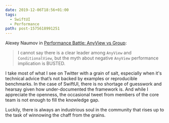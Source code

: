 ```yaml
---
date: 2019-12-06T18:56+01:00
tags:
  - SwiftUI
  - Performance
path: post-1575618991251
---
```


Alexey Naumov in [Performance Battle: AnyView vs Group][link]:

> I cannot say there is a clear leader among `AnyView` and `ConditionalView`, but the myth about negative `AnyView` performance implication is BUSTED.  

I take most of what I see on Twitter with a grain of salt, especially when it's technical advice that’s not backed by examples or reproducible benchmarks. In the case of SwiftUI, there is no shortage of guesswork and hearsay given how under-documented the framework is. And while I appreciate the openness, the occasional tweet from members of the core team is not enough to fill the knowledge gap.

Luckily, there is always an industrious soul in the community that rises up to the task of winnowing the chaff from the grains.

[link]: https://nalexn.github.io/anyview-vs-group/
